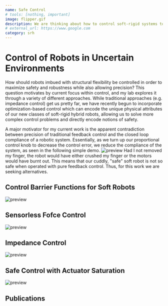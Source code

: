 ```yaml
---
name: Safe Control
# tools: [nothing, important]
image: flipper.gif
description: We are thinking about how to control soft-rigid systems to ensure safety in unknown environments.
# external_url: https://www.google.com
category: srh
---
```


# Control of Robots in Uncertain Environments

How should robots imbued with structural flexibility be controlled in order to maximize safety and robustness while also allowing precision? This question motivates by current focus within control, and my lab explores it through a variety of different approaches. While traditional approaches (e.g. impedance control) get us pretty far, we have recently begun to incorporate optimization-based control which can encode the unique physical attributes of our new classes of soft-rigid hybrid robots, allowing us to solve more complex control problems and directly encode notions of safety.

A major motivator for my current work is the apparent contradiction between precision of traditional feedback control and the closed loop compliance of a robotic system. Essentially, as we turn up our proportional control knob to decrease the control error, we reduce the compliance of the system, as seen in the following simple demo.
![preview](highk.gif)
Had I not removed my finger, the robot would have either crushed my finger or the motors would have burnt out. This means that our cuddly, "safe" soft robot is not so safe when operated with pure feedback control. Thus, for this work we are seeking alternatives.

## Control Barrier Functions for Soft Robots
![preview](cbf_gif_new.gif)

## Sensorless Fofce Control
![preview](flipper.gif)

## Impedance Control
![preview](impedance_new.gif)

## Safe Control with Actuator Saturation
![preview](sma.gif)


## Publications
